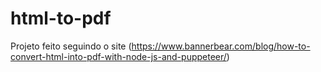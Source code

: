 ﻿# html-to-pdf

Projeto feito seguindo o site (https://www.bannerbear.com/blog/how-to-convert-html-into-pdf-with-node-js-and-puppeteer/)
